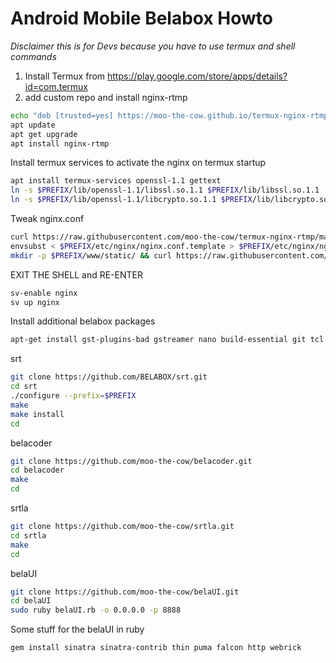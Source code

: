 # Android Mobile Belabox Howto

*Disclaimer this is for Devs because you have to use termux and shell commands*

1. Install Termux from https://play.google.com/store/apps/details?id=com.termux
2. add custom repo and install nginx-rtmp
```sh
echo "deb [trusted=yes] https://moo-the-cow.github.io/termux-nginx-rtmp/ termux extras" > $PREFIX/etc/apt/sources.list.d/nginx-rtmp.list
apt update
apt get upgrade
apt install nginx-rtmp
```

Install termux services to activate the nginx on termux startup
```sh
apt install termux-services openssl-1.1 gettext
ln -s $PREFIX/lib/openssl-1.1/libssl.so.1.1 $PREFIX/lib/libssl.so.1.1
ln -s $PREFIX/lib/openssl-1.1/libcrypto.so.1.1 $PREFIX/lib/libcrypto.so.1.1
```

Tweak nginx.conf
```sh
curl https://raw.githubusercontent.com/moo-the-cow/termux-nginx-rtmp/main/nginx-custom.conf > $PREFIX/etc/nginx/nginx.conf.template
envsubst < $PREFIX/etc/nginx/nginx.conf.template > $PREFIX/etc/nginx/nginx.conf
mkdir -p $PREFIX/www/static/ && curl https://raw.githubusercontent.com/moo-the-cow/termux-nginx-rtmp/main/stat.xsl > $PREFIX/www/static/stat.xsl
```

EXIT THE SHELL and RE-ENTER
```sh
sv-enable nginx
sv up nginx
```

Install additional belabox packages
```sh
apt-get install gst-plugins-bad gstreamer nano build-essential git tcl openssl ruby
```

srt
```sh
git clone https://github.com/BELABOX/srt.git
cd srt
./configure --prefix=$PREFIX
make
make install
cd
```

belacoder
```sh
git clone https://github.com/moo-the-cow/belacoder.git
cd belacoder
make
cd
```

srtla
```sh
git clone https://github.com/moo-the-cow/srtla.git
cd srtla
make
cd
```

belaUI
```sh
git clone https://github.com/moo-the-cow/belaUI.git
cd belaUI
sudo ruby belaUI.rb -o 0.0.0.0 -p 8888
```

Some stuff for the belaUI in ruby
```sh
gem install sinatra sinatra-contrib thin puma falcon http webrick
```